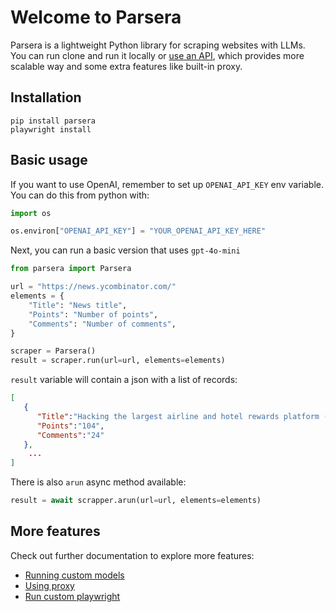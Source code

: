 # Welcome to Parsera

Parsera is a lightweight Python library for scraping websites with LLMs.  
You can run clone and run it locally or [use an API](api/getting-started.md), which provides more scalable way and some extra features like built-in proxy.

## Installation

```shell
pip install parsera
playwright install
```

## Basic usage

If you want to use OpenAI, remember to set up `OPENAI_API_KEY` env variable.
You can do this from python with:
```python
import os

os.environ["OPENAI_API_KEY"] = "YOUR_OPENAI_API_KEY_HERE"
```

Next, you can run a basic version that uses `gpt-4o-mini`
```python
from parsera import Parsera

url = "https://news.ycombinator.com/"
elements = {
    "Title": "News title",
    "Points": "Number of points",
    "Comments": "Number of comments",
}

scraper = Parsera()
result = scraper.run(url=url, elements=elements)
```

`result` variable will contain a json with a list of records:
```json
[
   {
      "Title":"Hacking the largest airline and hotel rewards platform (2023)",
      "Points":"104",
      "Comments":"24"
   },
    ...
]
```

There is also `arun` async method available:
```python
result = await scrapper.arun(url=url, elements=elements)
```

## More features

Check out further documentation to explore more features:

- [Running custom models](features/custom-models.md)
- [Using proxy](features/proxy.md)
- [Run custom playwright](features/custom-playwright.md)

